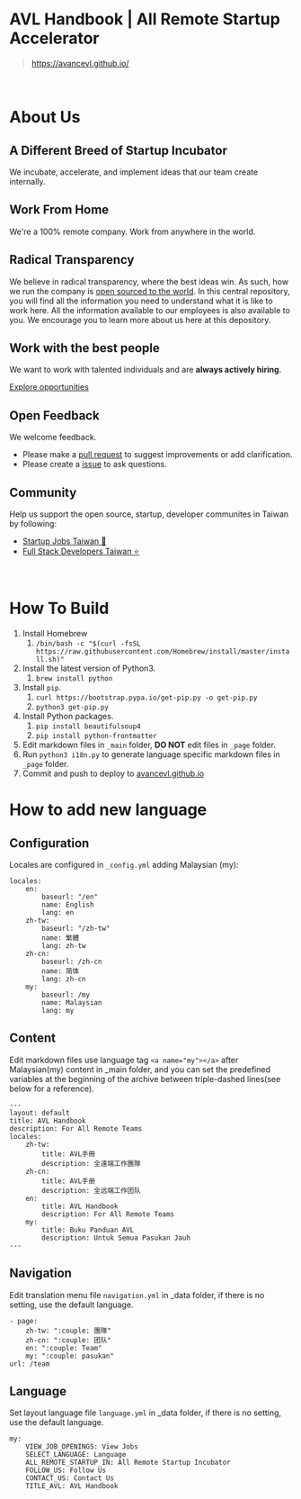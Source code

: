 # AVL Handbook | All Remote Startup Accelerator

> https://avancevl.github.io/

<br>

# About Us

## A Different Breed of Startup Incubator

We incubate, accelerate, and implement ideas that our team create internally.

## Work From Home

We're a 100% remote company. Work from anywhere in the world.

## Radical Transparency

We believe in radical transparency, where the best ideas win. As such, how we run the company is [open sourced to the world](https://github.com/avancevl/avancevl.github.io). In this central repository, you will find all the information you need to understand what it is like to work here. All the information available to our employees is also available to you. We encourage you to learn more about us here at this depository.

## Work with the best people

We want to work with talented individuals and are **always actively hiring**.

[Explore opportunities](https://avancevl.github.io/recruit/recruit.html)

## Open Feedback

We welcome feedback.

-   Please make a [pull request](https://github.com/avancevl/avancevl.github.io/pull/new/master) to suggest improvements or add clarification.
-   Please create a [issue](https://github.com/avancevl/avancevl.github.io/issues/new) to ask questions.

## Community

Help us support the open source, startup, developer communites in Taiwan by following:

-   [Startup Jobs Taiwan :rocket:](https://021tw.github.io/)
-   [Full Stack Developers Taiwan :star:](https://stacktw.github.io/)

<br>

# How To Build

1. Install Homebrew
    1. `/bin/bash -c "$(curl -fsSL https://raw.githubusercontent.com/Homebrew/install/master/install.sh)"`
1. Install the latest version of Python3.
    1. `brew install python`
1. Install `pip`.
    1. `curl https://bootstrap.pypa.io/get-pip.py -o get-pip.py`
    1. `python3 get-pip.py`
1. Install Python packages.
    1. `pip install beautifulsoup4`
    1. `pip install python-frontmatter`
1. Edit markdown files in `_main` folder, **DO NOT** edit files in `_page` folder.
1. Run `python3 i18n.py` to generate language specific markdown files in `_page` folder.
1. Commit and push to deploy to [avancevl.github.io](https://avancevl.github.io)

# How to add new language

## Configuration

Locales are configured in `_config.yml` adding Malaysian (my):

    locales:
        en:
            baseurl: "/en"
            name: English
            lang: en
        zh-tw:
            baseurl: "/zh-tw"
            name: 繁體
            lang: zh-tw
        zh-cn:
            baseurl: /zh-cn
            name: 简体
            lang: zh-cn
        my:
            baseurl: /my
            name: Malaysian
            lang: my

## Content

Edit markdown files use language tag `<a name="my"></a>` after Malaysian(my) content in \_main folder, and you can set the predefined variables at the beginning of the archive between triple-dashed lines(see below for a reference).

    ---
    layout: default
    title: AVL Handbook
    description: For All Remote Teams
    locales:
        zh-tw:
            title: AVL手冊
            description: 全遠端工作團隊
        zh-cn:
            title: AVL手册
            description: 全远端工作团队
        en:
            title: AVL Handbook
            description: For All Remote Teams
        my:
            title: Buku Panduan AVL
            description: Untuk Semua Pasukan Jauh
    ---

## Navigation

Edit translation menu file `navigation.yml` in \_data folder, if there is no setting, use the default language.

    - page:
        zh-tw: ":couple: 團隊"
        zh-cn: ":couple: 团队"
        en: ":couple: Team"
        my: ":couple: pasukan"
    url: /team

## Language

Set layout language file `language.yml` in \_data folder, if there is no setting, use the default language.

    my:
        VIEW_JOB_OPENINGS: View Jobs
        SELECT_LANGUAGE: Language
        ALL_REMOTE_STARTUP_IN: All Remote Startup Incubator
        FOLLOW_US: Follow Us
        CONTACT_US: Contact Us
        TITLE_AVL: AVL Handbook
